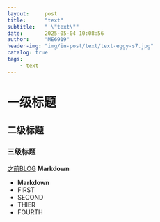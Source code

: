 ```yaml
---
layout:     post
title:      "text"
subtitle:   " \"text\""
date:       2025-05-04 10:08:56
author:     "ME6919" 
header-img: "img/in-post/text/text-eggy-s7.jpg"
catalog: true
tags:
    - text
---
```

# 一级标题
## 二级标题
### 三级标题
[之前BLOG](https://xiaohueiji.github.io/9619)
**Markdown**
* **Markdown** 
* FIRST
* SECOND
* THIER
* FOURTH
